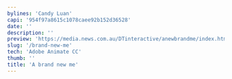 ```yaml
---
bylines: 'Candy Luan'
capi: '954f97a8615c1078caee92b152d36528'
date: ''
description: ''
preview: 'https://media.news.com.au/DTinteractive/anewbrandme/index.html'
slug: '/brand-new-me'
tech: 'Adobe Animate CC'
thumb: ''
title: 'A brand new me'
---
```

